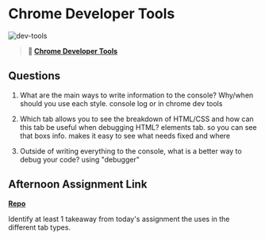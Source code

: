 # Chrome Developer Tools

![dev-tools](https://bcw.blob.core.windows.net/public/img/lesson-images/4571780153354770)

> **📖 [Chrome Developer Tools](https://codeworksacademy.com/fs-student-guide/resources/wk2/03-Chrome-Dev-Tools)**

## Questions

1. What are the main ways to write information to the console? Why/when should you use each style.
console log or in chrome dev tools

2. Which tab allows you to see the breakdown of HTML/CSS and how can this tab be useful when debugging HTML?
elements tab. so you can see that boxs info. makes it easy to see what needs fixed and where
3. Outside of writing everything to the console, what is a better way to debug your code?
using "debugger"

## Afternoon Assignment Link

**[Repo](https://github.com/brysonrupp/icecream-parlor)**

Identify at least 1 takeaway from today's assignment
the uses in the different tab types.
